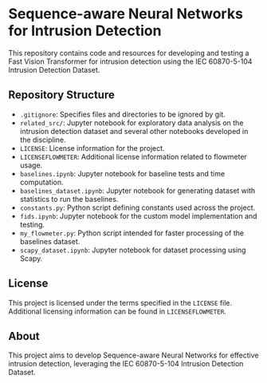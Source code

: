 # Sequence-aware Neural Networks for Intrusion Detection

This repository contains code and resources for developing and testing a Fast Vision Transformer for intrusion detection using the IEC 60870-5-104 Intrusion Detection Dataset.

## Repository Structure

- `.gitignore`: Specifies files and directories to be ignored by git.
- `related_src/`: Jupyter notebook for exploratory data analysis on the intrusion detection dataset and several other notebooks developed in the discipline.
- `LICENSE`: License information for the project.
- `LICENSEFLOWMETER`: Additional license information related to flowmeter usage.
- `baselines.ipynb`: Jupyter notebook for baseline tests and time computation.
- `baselines_dataset.ipynb`: Jupyter notebook for generating dataset with statistics to run the baselines.
- `constants.py`: Python script defining constants used across the project.
- `fids.ipynb`: Jupyter notebook for the custom model implementation and testing.
- `my_flowmeter.py`: Python script intended for faster processing of the baselines dataset.
- `scapy_dataset.ipynb`: Jupyter notebook for dataset processing using Scapy.

## License

This project is licensed under the terms specified in the `LICENSE` file. Additional licensing information can be found in `LICENSEFLOWMETER`.

## About

This project aims to develop Sequence-aware Neural Networks for effective intrusion detection, leveraging the IEC 60870-5-104 Intrusion Detection Dataset.

